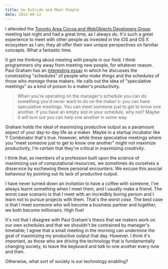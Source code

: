 ```yaml
---
title: Go Outside and Meet People
date: 2012-09-12
---
```



I attended the [Toronto Area Cocoa and WebObjects Developers Group](http://tacow.org) meeting last night and had a great time, as I always do. It's such a great experience to meet with other people as invested in the iOS and OS X ecosystem as I am; they all offer their own unique perspectives on familiar concepts. What a fantastic time.

It got me thinking about meeting with people in our field. I think programmers shy away from meeting new people, for whatever reason. Paul Graham has an [interesting essay](http://www.paulgraham.com/makersschedule.html) in which he discusses the constrasting "schedules" of people who _make things_ and the schedules of those who _manage_ these makers. He calls out the idea of "speculative meetings" as a kind of poison to a maker's productivity.

> When you're operating on the manager's schedule you can do something you'd never want to do on the maker's: you can have speculative meetings. You can meet someone just to get to know one another. If you have an empty slot in your schedule, why not? Maybe it will turn out you can help one another in some way.

Graham holds the ideal of maximizing productive output as a paramount aspect of your day-to-day life as a maker. Maybe in a startup incubator like Y Combinator that's true. However, while these speculative meetings where you "meet someone just to get to know one another" might not maximize productivity, I'm certain that they're critical in maximizing _creativity_.

I think that, as members of a profession built upon the science of maximizing use of computational resources, we sometimes do ourselves a disservice by eschewing these personal encounters. We excuse this asocial behaviour by pointing out its lack of productive output.

I have never turned down an invitation to have a coffee with someone, I've always learnt something when I meet them, and I usually make a friend. The worst case scenario is that I meet with an increidbly boring person and I learn not to pursue projects with them. That's the _worst case_. The best case is that I meet someone who will become a business partner and together, we both become millionairs. High five!

It's not that I disagree with Paul Graham's thesis that we makers work on our own schedules and that we shouldn't be contrained by manager's timetable; I agree that a small meeting in the morning can undermine the goal of maximizing my productive output that day. However. I think it's important, as those who are driving the technology that is fundamentally changing society, to leave the keyboard and _talk_ to one another every now and then.

Otherwise, what sort of society is our technology enabling?


  